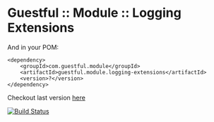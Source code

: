 Guestful :: Module :: Logging Extensions
========================================

And in your POM:

```
<dependency>
    <groupId>com.guestful.module</groupId>
    <artifactId>guestful.module.logging-extensions</artifactId>
    <version>?</version>
</dependency>
```

Checkout last version [here](https://bintray.com/guestful/maven/guestful.module.logging-extensions/view)

[![Build Status](https://drone.io/github.com/guestful/module.logging-extensions/status.png)](https://drone.io/github.com/guestful/module.logging-extensions/latest)

